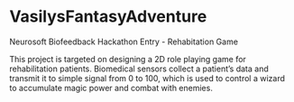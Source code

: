 # VasilysFantasyAdventure
Neurosoft Biofeedback Hackathon Entry - Rehabitation Game

This project is targeted on designing a 2D role playing game for rehabilitation patients. Biomedical sensors collect a patient’s data and transmit it to simple signal from 0 to 100, which is used to control a wizard to accumulate magic power and combat with enemies. 
